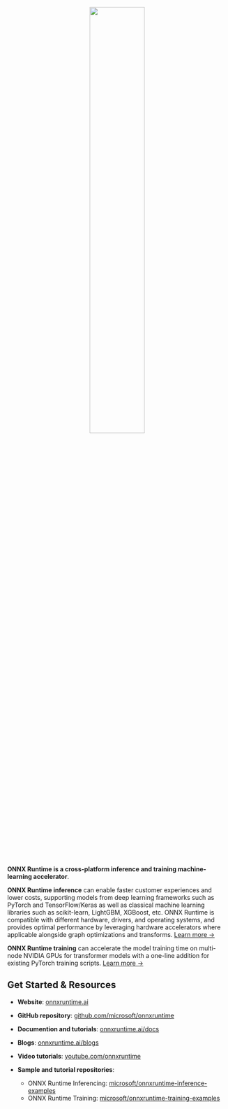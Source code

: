 <p align="center"><img width="50%" src="https://onnxruntime.ai/images/svg/ONNX-Runtime-logo.svg" /></p>

**ONNX Runtime is a cross-platform inference and training machine-learning accelerator**.

**ONNX Runtime inference** can enable faster customer experiences and lower costs, supporting models from deep learning frameworks such as PyTorch and TensorFlow/Keras as well as classical machine learning libraries such as scikit-learn, LightGBM, XGBoost, etc. ONNX Runtime is compatible with different hardware, drivers, and operating systems, and provides optimal performance by leveraging hardware accelerators where applicable alongside graph optimizations and transforms. [Learn more &rarr;](https://www.onnxruntime.ai/docs/#onnx-runtime-for-inferencing)

**ONNX Runtime training** can accelerate the model training time on multi-node NVIDIA GPUs for transformer models with a one-line addition for existing PyTorch training scripts. [Learn more &rarr;](https://www.onnxruntime.ai/docs/#onnx-runtime-for-training)


## Get Started & Resources

* **Website**: [onnxruntime.ai](https://onnxruntime.ai)

* **GitHub repository**: [github.com/microsoft/onnxruntime](https://github.com/microsoft/onnxruntime)

* **Documention and tutorials**: [onnxruntime.ai/docs](https://onnxruntime.ai/docs)

* **Blogs**: [onnxruntime.ai/blogs](https://onnxruntime.ai/blogs)

* **Video tutorials**: [youtube.com/onnxruntime](https://www.youtube.com/onnxruntime)

* **Sample and tutorial repositories**: 
  - ONNX Runtime Inferencing: [microsoft/onnxruntime-inference-examples](https://github.com/microsoft/onnxruntime-inference-examples)
  - ONNX Runtime Training: [microsoft/onnxruntime-training-examples](https://github.com/microsoft/onnxruntime-training-examples)
